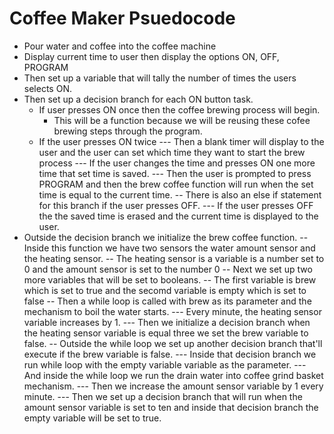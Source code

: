 # Coffee Maker Psuedocode

 - Pour water and coffee into the coffee machine 
 - Display current time to user then display the options ON, OFF, PROGRAM
 - Then set up a variable that will tally the number of times the users selects ON.
 - Then set up a decision branch for each ON button task.
   - If user presses ON once then the coffee brewing process will begin.
     - This will be a function because we will be reusing these cofee brewing steps through the program.
   - If the user presses ON twice
 --- Then a blank timer will display to the user and the user can set which time they want to start the brew process
 --- If the user changes the time and presses ON one more time that set time is saved.
 --- Then the user is prompted to press PROGRAM and then the brew coffee function will run when the set time is equal to the current time.
 -- There is also an else if statement for this branch if the user presses OFF.
 --- If the user presses OFF the the saved time is erased and the current time is displayed to the user.
 - Outside the decision branch we initialize the brew coffee function.
 -- Inside this function we have two sensors the water amount sensor and the heating sensor.
 -- The heating sensor is a variable is a number set to 0 and the amount sensor is set to the number 0
 -- Next we set up two more variables that will be set to booleans.
 -- The first variable is brew which is set to true and the secomd variable is empty which is set to false
 -- Then a while loop is called with brew as its parameter and the mechanism to boil the water starts.
 --- Every minute, the heating sensor variable increases by 1.
 --- Then we initialize a decision branch when the heating sensor variable is equal three we set the brew variable to false.
 -- Outside the while loop we set up another decision branch that'll execute if the brew variable is false.
 --- Inside that decision branch we run while loop with the empty variable variable as the parameter.
 --- And inside the while loop we run the drain water into coffee grind basket mechanism.
 --- Then we increase the amount sensor variable by 1 every minute. 
 --- Then we set up a decision branch that will run when the amount sensor variable is set to ten and inside that decision branch the empty variable will be set to true.

